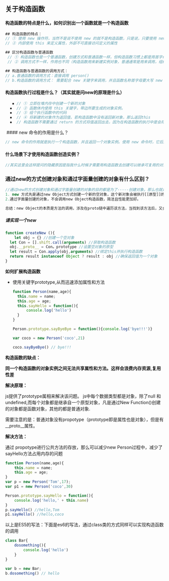 ## 关于构造函数

#### 构造函数的特点是什么，如何识别出一个函数就是一个构造函数

```javascript
## 构造函数的特点：
// ① 使用 new 操作符，当然不是说不使用 new 的就不是构造函数，只是说，只要使用 new 的就是构造函数
// ② 内部使用 this 来定义属性，外部不可直接访问定义的属性

## 区分构造函数与普通函数
 // ① 构造函数也是一个普通函数，创建方式和普通函数一样，但构造函数习惯上都是用首字母大写的（记住这个来区分开构造函数和普通函数的写法吧~）
 // ② 调用方式不一样，作用也不同（构造函数用来新建实例对象，普通通常是用来调用，组织代码使用的）

## 构造函数与普通函数的调用方式：
// a.普通函数的调用方式：直接调用 person()
// b.构造函数的调用方式： 需要配合 new 关键字来调用，并且函数名称首字母要大写 new Person()
```



#### 构造函数执行过程是什么？（其实就是问new的原理是什么）

```javascript
   ▪ // ① 立即在堆内存中创建一个新的对象
  ▪  // ② 函数体内使用 this 关键字，带边所要生成的对象实例。
  ▪  // ③ 组个执行函数中的代码
  ▪  // ④ 将新建的对象作为返回值，若构造函数中没有返回新对象，那么返回this
  ▪  // 构造函数不需要通过 return 的方式将值返回出去，因为在构造函数的执行中是会将新建的对象作为返回值返回出去的。而普通函数是需要return 的方式才能把值返回去，否则返回的值默认为 undefined 
```



 #### new 命令的作用是什么？

   ```javascript
// new 命令的作用就是执行一个构造函数，并且返回一个对象实例。使用 new 命令时，它后面的函数调用就不是普通的函数调用，而是依次执行构造函数的调用步骤
   ```

#### 

#### 什么场景下才使用构造函数创造实例？

```javascript
//其实这里会这样提问的隐藏原因是指我什么时候才需要用构造函数去创建可以继承可复用的对象。例如在封装自己的方法库，组件，框架的时候，有些重复度比较高的代码就用构造函数去写，特别写组件的时候就更是能用上构造函数了 !
```

### 通过new的方式创建对象和通过字面量创建的对象有什么区别？

```javascript
//通过new的方式创建对象和通过字面量创建的对象的目的都是为了-----创建对象。那么也就是说他们俩的目的都是一样的。他们不一样的地方是他们创建过程的不同。
1. new 方式先是通过new Object方式创建一个新的空对象，这个新对象会被执行[[原型]]的链接，并且将函数的作用域赋予给新对象，即this指向的这个新对象。
2.通过字面量创建的对象，不会调用new Object构造函数，简洁且性能更加好。

总结：new Object的本质是方法的调用，涉及在proto链中遍历该方法，当找到该方法后，又会生产方法调用必须的堆栈信息，方法调用结束后，还要释放该堆栈，性能不如字面量创建的方式更好
```



##### 请实现一个new

```javascript
function createNew (){
	let obj = {} //创建一个空对象
  let Con = [].shift.call(arguments) //获取构造函数
  obj.__proto__ = Con。prototype //设置空对象的原型
  let result = Con.apply(obj,arguments) //绑定this并执行构造函数
  return result instanceof Object ? result : obj //确保返回值为一个对象
}
```



**如何扩展构造函数**

- 使用关键字prototype,从而迅速添加属性和方法

  ```javascript
  function Person(name,age){
  	this.name = name;
  	this.age = age;
  	this.sayHello = function(){
  		console.log('hello')
  	}
  }
  
  Person.prototype.sayByeBye = function(){console.log('bye!!!')}
  
  var coco = new Person('coco',21)
  
  coco.sayByeBye() // bye!!!
  ```



**构造函数的缺点：**

**同一个构造函数的对象实例之间无法共享属性和方法。这样会浪费内存资源,复用性差**

**解决原理：**

js提供了prototype属相来解决该问题。 js中每个数据类型都是对象，除了null 和 undefined,而每个对象都是继承自一个原型对象，凡是通过New Function()创建的对象都是函数对象，其他的都是普通对象.

需要注意的是：普通对象没有propotype（prototype即是属性也是对象），但是有__proto__属性。

**解决方法：**

通过 propotype进行公共方法的存放，那么可以减少new Person过程中，减少了sayHello方法占用内存的问题

```javascript
function Person(name,age){
	this.name = name;
	this.age = age;
}
var p = new Person('Tom',17);
var p1 = new Person('coco',30)

Person.prototype.sayHello = function(){
	console.log('hello,' + this.name)
}
p.sayHello() //hello,Tom
p1.sayHello() //hello,coco
```

以上是ES5的写法：下面是es6的写法，通过class类的方式同样可以实现构造函数的调用

```javascript
class Bar{
	dosomething(){
		console.log('hello')
	}
}

var b = new Bar;
b.dosomething() // hello
```

